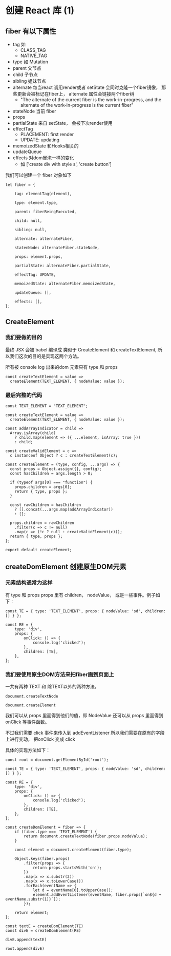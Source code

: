 # 创建 React 库 (1)

## fiber 有以下属性

- tag 如 
	* CLASS_TAG
	* NATIVE_TAG
- type 如 Mutation
- parent 父节点
- child 子节点
- sibling 姐妹节点
- alternate 每当react 调用render或者 setState 会同时克隆一个fiber镜像， 那些更新会被标记在fiber上， alternate 属性会链接两个fiber树
	 * "The alternate of the current fiber is the work-in-progress, and the alternate of the work-in-progress is the current fiber" 
- stateNode 当前 fiber
- props
- partialState 来自 setState， 会被下次render使用
- effectTag  	 
	* PLACEMENT: first render
	* UPDATE: updating
- memoizedState 和Hooks相关的
- updateQueue
- effects 对dom冒泡一样的变化
	* 如 ['create div with style s', 'create button']

我们可以创建一个 fiber 对象如下

```
let fiber = {

	tag: elementTag(element),

	type: element.type,

	parent: fiberBeingExecuted,

	child: null,

	sibling: null,

	alternate: alternateFiber,

	statenNode: alternateFiber.stateNode,
	
	props: element.props, 

	partialState: alternateFiber.partialState,

	effectTag: UPDATE,
	
	memoizedState: alternateFiber.memoizedState,
	
	updateQueue: [],

	effects: [],
};
```

## CreateElement


### 我们要做的目的
最终 JSX 会被 babel 编译成 类似于 CreateElement 和 createTextElement, 所以我们这次的目的是实现这两个方法。

所有被 console log 出来的dom 元素只有 type 和 props


```
const createTextElement = value =>
  createElement(TEXT_ELEMENT, { nodeValue: value });

```

### 最后完整的代码
```
const TEXT_ELEMENT = "TEXT_ELEMENT";

const createTextElement = value =>
  createElement(TEXT_ELEMENT, { nodeValue: value });

const addArrayIndicator = child =>
  Array.isArray(child)
    ? child.map(element => ({ ...element, isArray: true }))
    : child;

const createValidElement = c =>
  c instanceof Object ? c : createTextElement(c);

const createElement = (type, config, ...args) => {
  const props = Object.assign({}, config);
  const hasChildren = args.length > 0;

  if (typeof args[0] === "function") {
    props.children = args[0];
    return { type, props };
  }

  const rawChildren = hasChildren
    ? [].concat(...args.map(addArrayIndicator))
    : [];

  props.children = rawChildren
    .filter(c => c != null)
    .map(c => (!c ? null : createValidElement(c)));
  return { type, props };
};

export default createElement;
```

## createDomElement 创建原生DOM元素

### 元素结构通常为这样
有 type 和 props
props 里有 children， nodeValue， 或是一些事件。例子如下：

```
const TE = { type: 'TEXT_ELEMENT', props: { nodeValue: 'sd', children: [] } };

const RE = {
	type: 'div',
	props: {
		onClick: () => {
			console.log('clicked');
		},
		children: [TE],
	},
};
```

### 我们要使用原生DOM方法来把fiber画到页面上
一共有两种 TEXT 和 除TEXT以外的两种方法。

```
document.createTextNode
```

```
document.createElement
```

我们可以从 props 里面得到他们的值，即 NodeValue
还可以从 props 里面得到 onClick 等事件函数。

不过我们需要 click 事件来传入到 addEventListener 
所以我们需要在原有的字段上进行变动， 把onClick 变成 click

具体的实现方法如下： 

```
const root = document.getElementById('root');

const TE = { type: 'TEXT_ELEMENT', props: { nodeValue: 'sd', children: [] } };

const RE = {
	type: 'div',
	props: {
		onClick: () => {
			console.log('clicked');
		},
		children: [TE],
	},
};

const createDomElement = fiber => {
	if (fiber.type === 'TEXT_ELEMENT') {
		return document.createTextNode(fiber.props.nodeValue);
	}

	const element = document.createElement(fiber.type);

	Object.keys(fiber.props)
		.filter(props => {
			return props.startsWith('on');
		})
		.map(x => x.substr(2))
		.map(x => x.toLowerCase())
		.forEach(eventName => {
            let d = eventName[0].toUpperCase();
			element.addEventListener(eventName, fiber.props[`on${d + eventName.substr(1)}`]);
		});

	return element;
};

const textE = createDomElement(TE)
const divE = createDomElement(RE)

divE.append(textE)

root.append(divE)
```
